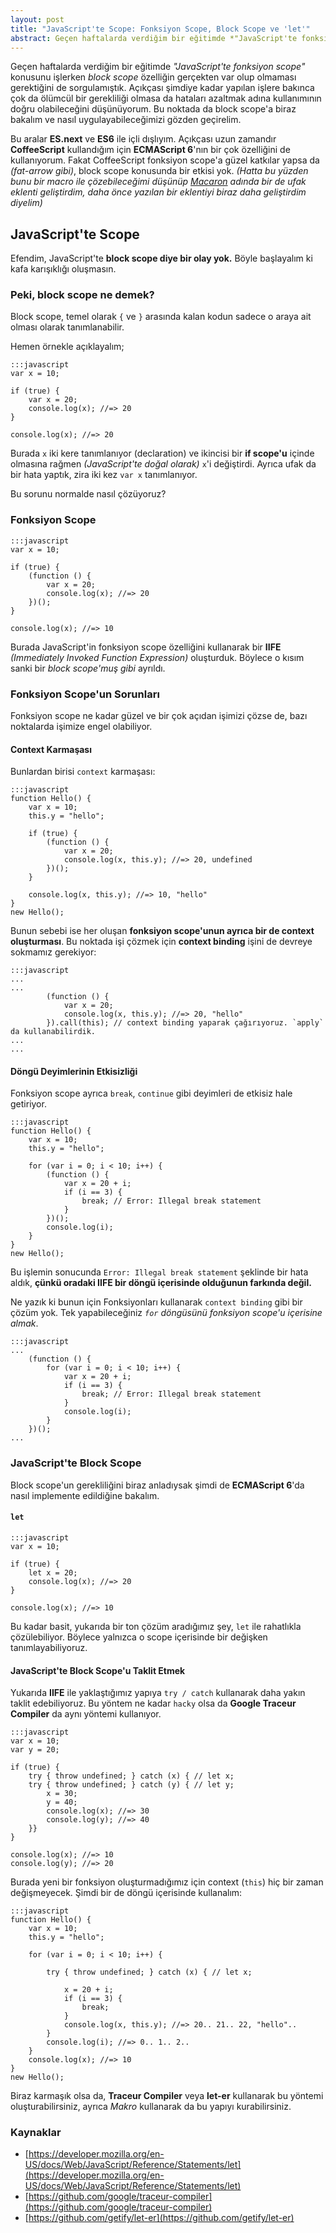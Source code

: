 ```yaml
---
layout: post
title: "JavaScript'te Scope: Fonksiyon Scope, Block Scope ve 'let'"
abstract: Geçen haftalarda verdiğim bir eğitimde *"JavaScript'te fonksiyon scope"* konusunu işlerken *block scope* özelliğin gerçekten var olup olmaması gerektiğini de sorgulamıştık. Açıkçası şimdiye kadar yapılan işlere bakınca çok da ölümcül bir gerekliliği olmasa da hataları azaltmak adına kullanımının doğru olabileceğini düşünüyorum. Bu noktada da block scope'a biraz bakalım ve nasıl uygulayabileceğimizi gözden geçirelim.
---
```


Geçen haftalarda verdiğim bir eğitimde *"JavaScript'te fonksiyon scope"* konusunu işlerken *block scope* özelliğin gerçekten var olup olmaması gerektiğini de sorgulamıştık. Açıkçası şimdiye kadar yapılan işlere bakınca çok da ölümcül bir gerekliliği olmasa da hataları azaltmak adına kullanımının doğru olabileceğini düşünüyorum. Bu noktada da block scope'a biraz bakalım ve nasıl uygulayabileceğimizi gözden geçirelim.

Bu aralar **ES.next** ve **ES6** ile içli dışlıyım. Açıkçası uzun zamandır **CoffeeScript** kullandığım için **ECMAScript 6**'nın bir çok özelliğini de kullanıyorum. Fakat CoffeeScript fonksiyon scope'a güzel katkılar yapsa da *(fat-arrow gibi)*, block scope konusunda bir etkisi yok. *(Hatta bu yüzden bunu bir macro ile çözebileceğimi düşünüp [Macaron][1] adında bir de ufak eklenti geliştirdim, daha önce yazılan bir eklentiyi biraz daha geliştirdim diyelim)*

## JavaScript'te Scope

Efendim, JavaScript'te **block scope diye bir olay yok.** Böyle başlayalım ki kafa karışıklığı oluşmasın.

### Peki, block scope ne demek?

Block scope, temel olarak `{` ve `}` arasında kalan kodun sadece o araya ait olması olarak tanımlanabilir.

Hemen örnekle açıklayalım;

    :::javascript
    var x = 10;

    if (true) {
        var x = 20;
        console.log(x); //=> 20
    }

    console.log(x); //=> 20

Burada `x` iki kere tanımlanıyor (declaration) ve ikincisi bir **if scope'u** içinde olmasına rağmen *(JavaScript'te doğal olarak)* `x`'i değiştirdi. Ayrıca ufak da bir hata yaptık, zira iki kez `var x` tanımlanıyor.

Bu sorunu normalde nasıl çözüyoruz?

### Fonksiyon Scope

    :::javascript
    var x = 10;

    if (true) {
        (function () {
            var x = 20;
            console.log(x); //=> 20
        })();
    }

    console.log(x); //=> 10

Burada JavaScript'in fonksiyon scope özelliğini kullanarak bir **IIFE** *(Immediately Invoked Function Expression)* oluşturduk. Böylece o kısım sanki bir *block scope'muş gibi* ayrıldı.

### Fonksiyon Scope'un Sorunları

Fonksiyon scope ne kadar güzel ve bir çok açıdan işimizi çözse de, bazı noktalarda işimize engel olabiliyor.

#### Context Karmaşası

Bunlardan birisi `context` karmaşası:

    :::javascript
    function Hello() {
        var x = 10;
        this.y = "hello";

        if (true) {
            (function () {
                var x = 20;
                console.log(x, this.y); //=> 20, undefined
            })();
        }

        console.log(x, this.y); //=> 10, "hello"
    }
    new Hello();

Bunun sebebi ise her oluşan **fonksiyon scope'unun ayrıca bir de context oluşturması**. Bu noktada işi çözmek için **context binding** işini de devreye sokmamız gerekiyor:

    :::javascript
    ...
    ...
            (function () {
                var x = 20;
                console.log(x, this.y); //=> 20, "hello"
            }).call(this); // context binding yaparak çağırıyoruz. `apply` da kullanabilirdik.
    ...
    ...

#### Döngü Deyimlerinin Etkisizliği

Fonksiyon scope ayrıca `break`, `continue` gibi deyimleri de etkisiz hale getiriyor.

    :::javascript
    function Hello() {
        var x = 10;
        this.y = "hello";

        for (var i = 0; i < 10; i++) {
            (function () {
                var x = 20 + i;
                if (i == 3) {
                    break; // Error: Illegal break statement
                }
            })();
            console.log(i);
        }
    }
    new Hello();

Bu işlemin sonucunda `Error: Illegal break statement` şeklinde bir hata aldık, **çünkü oradaki IIFE bir döngü içerisinde olduğunun farkında değil.**

Ne yazık ki bunun için Fonksiyonları kullanarak `context binding` gibi bir çözüm yok. Tek yapabileceğiniz *`for` döngüsünü fonksiyon scope'u içerisine almak*.

    :::javascript
    ...
        (function () {
            for (var i = 0; i < 10; i++) {
                var x = 20 + i;
                if (i == 3) {
                    break; // Error: Illegal break statement
                }
                console.log(i);
            }
        })();
    ...

### JavaScript'te Block Scope

Block scope'un gerekliliğini biraz anladıysak şimdi de **ECMAScript 6**'da nasıl implemente edildiğine bakalım.

#### `let`

    :::javascript
    var x = 10;

    if (true) {
        let x = 20;
        console.log(x); //=> 20
    }

    console.log(x); //=> 10


Bu kadar basit, yukarıda bir ton çözüm aradığımız şey, `let` ile rahatlıkla çözülebiliyor. Böylece yalnızca o scope içerisinde bir değişken tanımlayabiliyoruz.

#### JavaScript'te Block Scope'u Taklit Etmek

Yukarıda **IIFE** ile yaklaştığımız yapıya `try / catch` kullanarak daha yakın taklit edebiliyoruz. Bu yöntem ne kadar `hacky` olsa da **Google Traceur Compiler** da aynı yöntemi kullanıyor.

    :::javascript
    var x = 10;
    var y = 20;

    if (true) {
        try { throw undefined; } catch (x) { // let x;
        try { throw undefined; } catch (y) { // let y;
            x = 30;
            y = 40;
            console.log(x); //=> 30
            console.log(y); //=> 40
        }}
    }

    console.log(x); //=> 10
    console.log(y); //=> 20

Burada yeni bir fonksiyon oluşturmadığımız için context (`this`) hiç bir zaman değişmeyecek. Şimdi bir de döngü içerisinde kullanalım:

    :::javascript
    function Hello() {
        var x = 10;
        this.y = "hello";

        for (var i = 0; i < 10; i++) {

            try { throw undefined; } catch (x) { // let x;

                x = 20 + i;
                if (i == 3) {
                    break;
                }
                console.log(x, this.y); //=> 20.. 21.. 22, "hello"..
            }
            console.log(i); //=> 0.. 1.. 2..
        }
        console.log(x); //=> 10
    }
    new Hello();

Biraz karmaşık olsa da, **Traceur Compiler** veya **let-er** kullanarak bu yöntemi oluşturabilirsiniz, ayrıca *Makro* kullanarak da bu yapıyı kurabilirsiniz.

### Kaynaklar

- [https://developer.mozilla.org/en-US/docs/Web/JavaScript/Reference/Statements/let](https://developer.mozilla.org/en-US/docs/Web/JavaScript/Reference/Statements/let)
- [https://github.com/google/traceur-compiler](https://github.com/google/traceur-compiler)
- [https://github.com/getify/let-er](https://github.com/getify/let-er)

[1]: http://github.com/f/macaron
